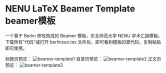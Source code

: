 # NENU LaTeX Beamer Template beamer模板
一个基于 Berlin 修改而成的 Beamer 模板，东北师范大学 NENU 学术汇报模板。
下载所有"代码"或打开 berlinsun.tex 文件后，即可看到模板的源代码，复制粘贴即可使用。

标题页预览：
![beamer-template1](https://github.com/user-attachments/assets/3ee92c09-2d35-4798-8f1e-de8f63b52d05)
目录页预览：
![beamer-template2](https://github.com/user-attachments/assets/de5e6e90-5f92-40a8-9d58-f7528134c140)
正文页预览：
![beamer-template3](https://github.com/user-attachments/assets/86c105cc-b730-462e-9748-d9ce1c36c281)
